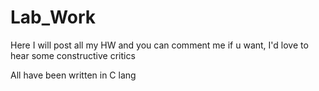 # Lab_Work
Here I will post all my HW and you can comment me if u want, I'd love to hear some constructive critics

All have been written in C lang 


